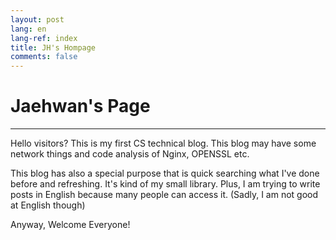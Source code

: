 ```yaml
---
layout: post
lang: en
lang-ref: index
title: JH's Hompage
comments: false
---
```


# Jaehwan's Page

---

Hello visitors? This is my first CS technical blog. This blog may have some network things and
code analysis of Nginx, OPENSSL etc.


This blog has also a special purpose that is quick searching what I've done before and refreshing.
It's kind of my small library. Plus, I am trying to write posts in English because many people can access it.
(Sadly, I am not good at English though)


Anyway, Welcome Everyone!

